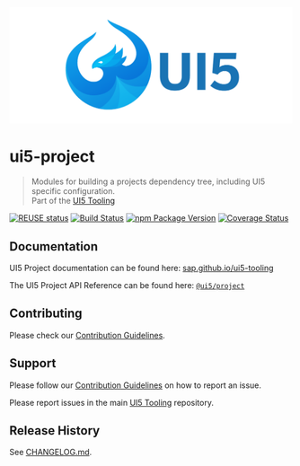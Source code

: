 ![UI5 icon](https://raw.githubusercontent.com/SAP/ui5-tooling/main/docs/images/UI5_logo_wide.png)

# ui5-project
> Modules for building a projects dependency tree, including UI5 specific configuration.  
> Part of the [UI5 Tooling](https://github.com/SAP/ui5-tooling)

[![REUSE status](https://api.reuse.software/badge/github.com/SAP/ui5-project)](https://api.reuse.software/info/github.com/SAP/ui5-project)
[![Build Status](https://dev.azure.com/sap/opensource/_apis/build/status/SAP.ui5-project?branchName=main)](https://dev.azure.com/sap/opensource/_build/latest?definitionId=35&branchName=main)
[![npm Package Version](https://badge.fury.io/js/%40ui5%2Fproject.svg)](https://www.npmjs.com/package/@ui5/project)
[![Coverage Status](https://coveralls.io/repos/github/SAP/ui5-project/badge.svg)](https://coveralls.io/github/SAP/ui5-project)

## Documentation
UI5 Project documentation can be found here: [sap.github.io/ui5-tooling](https://sap.github.io/ui5-tooling/v4/pages/Project/)

The UI5 Project API Reference can be found here: [`@ui5/project`](https://sap.github.io/ui5-tooling/v4/api/)

## Contributing
Please check our [Contribution Guidelines](https://github.com/SAP/ui5-tooling/blob/main/CONTRIBUTING.md).

## Support
Please follow our [Contribution Guidelines](https://github.com/SAP/ui5-tooling/blob/main/CONTRIBUTING.md#report-an-issue) on how to report an issue.

Please report issues in the main [UI5 Tooling](https://github.com/SAP/ui5-tooling) repository.

## Release History
See [CHANGELOG.md](CHANGELOG.md).
